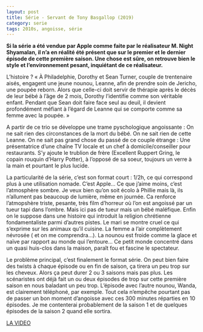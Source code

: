 ```yaml
---
layout: post
title: Série - Servant de Tony Basgallop (2019)
category: serie
tags: 2010s, angoisse, série
---
```


**Si la série a été vendue par Apple comme faite par le réalisateur M. Night Shyamalan, il n’a en réalité été présent que sur le premier et le dernier épisode de cette première saison. Une chose est sûre, on retrouve bien le style et l’environnement pesant, inquiétant de ce réalisateur.**

L’histoire ? « À Philadelphie, Dorothy et Sean Turner, couple de trentenaire aisés, engagent une jeune nounou, Leanne, afin de prendre soin de Jericho, une poupée reborn. Alors que celle-ci doit servir de thérapie après le décès de leur bébé à l’âge de 2 mois, Dorothy l’identifie comme son véritable enfant. Pendant que Sean doit faire face seul au deuil, il devient profondément méfiant à l’égard de Leanne qui se comporte comme sa femme avec la poupée. »

A partir de ce trio se développe une trame pyschologique angoissante : On ne sait rien des circonstances de la mort du bébé. On ne sait rien de cette Leanne. On ne sait pas grand chose du passé de ce couple étrange : Une présentatrice d’une chaîne TV locale et un chef à domicile/conseiller pour restaurants. S’y ajoute le trublion de frère (Excellent Ruppert Gring, le copain rouquin d’Harry Potter), à l’opposé de sa soeur, toujours un verre à la main et pourtant le plus lucide.

La particularité de la série, c’est son format court : 1/2h, ce qui correspond plus à une utilisation nomade. C’est Apple… Ce que j’aime moins, c’est l’atmosphère sombre. Je veux bien qu’on soit écolo à Phillie mais là, ils n’allument pas beaucoup de lumière, même en journée. Ca renforce l’atmopshère triste, pesante, très film d’horreur où l’on est angoissé par un tueur tapi dans l’ombre. Mais ici pas de tueur mais un bébé maléfique. Enfin on le suppose dans une histoire qui introduit la religion chrétienne fondamentaliste parmi d’autres pistes. Le mari se montre cruel ce qui s’exprime sur les animaux qu’il cuisine. La femme a l’air complètement névrosée ( et on me comprendra…). La nounou est froide comme la glace et naïve par rapport au monde qui l’entoure… Ce petit monde concentré dans un quasi huis-clos dans la maison, paraît fou et fascine le spectateur.

Le problème principal, c’est finalement le format série. On peut bien faire des twists à chaque épisode ou en fin de saison, ça tirera un peu trop sur les cheveux. Alors ça peut durer 2 ou 3 saisons mais pas plus. Les scénaristes ont déjà fait un ou deux épisodes de trop sur cette première saison en nous baladant un peu trop. L’épisode avec l’autre nounou, Wanda, est clairement téléphoné, par exemple. Tout cela n’empêche pourtant pas de passer un bon moment d’angoisse avec ces 300 minutes réparties en 10 épisodes. Je me contenterai probablement de la saison 1 et de quelques épisodes de la saison 2 quand elle sortira.

[LA VIDEO](https://youtu.be/ANkpwFtM-Jc)
